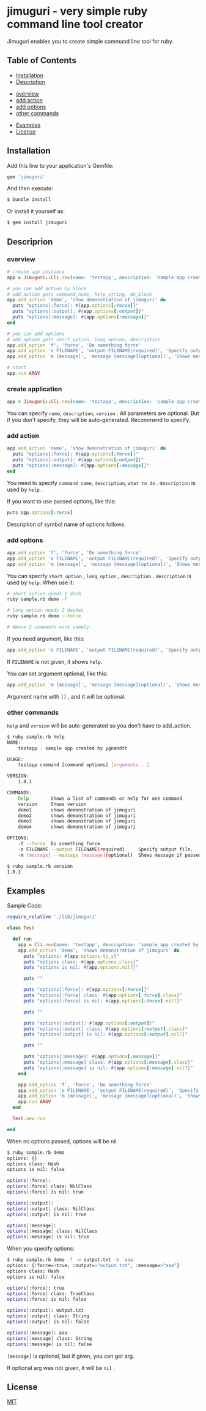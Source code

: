 # jimuguri - very simple ruby command line tool creator

Jimuguri enables you to create simple command line tool for ruby.

## Table of Contents

* [Installation](#installation)
* [Description](#description)
 - [overview](#overview)
 - [add action](#add-action)
 - [add options](#add-options)
 - [other commands](#other-commands)
* [Examples](#examples)
* [License](#license)

## Installation

Add this line to your application's Gemfile:

```ruby
gem 'jimuguri'
```

And then execute:

```sh
$ bundle install
```

Or install it yourself as:

```sh
$ gem install jimuguri
```

## Descriprion

### overview

```ruby
# create app instance
app = Jimuguri::Cli.new(name: 'testapp', description: 'sample app created by ygnmhdtt', version: '1.0.1')

# you can add action by block
# add_action gets command_name, help_string, do_block
app.add_action 'demo', 'show demonstration of jimuguri' do
  puts "options[:force]: #{app.options[:force]}"
  puts "options[:output]: #{app.options[:output]}"
  puts "options[:message]: #{app.options[:message]}"
end

# you can add options
# add_option gets short_option, long_option, description
app.add_option 'f', 'force', 'Do something force'
app.add_option 'o FILENAME', 'output FILENAME(required)', 'Specify output file.'
app.add_option 'm [message]', 'message [message](optional)', 'Shows message if passed'

# start
app.run ARGV
```

### create application

```ruby
app = Jimuguri::Cli.new(name: 'testapp', description: 'sample app created by ygnmhdtt', version: '1.0.1')
```
You can specify `name`, `description`, `version` .
All parameters are optional. But if you don't specify, they will be auto-generated.
Recommend to specify.

### add action

```ruby
app.add_action 'demo', 'show demonstration of jimuguri' do
  puts "options[:force]: #{app.options[:force]}"
  puts "options[:output]: #{app.options[:output]}"
  puts "options[:message]: #{app.options[:message]}"
end
```

You need to specify `command name`, `description`, `what to do` .
`description` is used by `help` .

If you want to use passed options, like this:

```ruby
puts app.options[:force]
```

Description of symbol name of options follows.

### add options

```ruby
app.add_option 'f', 'force', 'Do something force'
app.add_option 'o FILENAME', 'output FILENAME(required)', 'Specify output file.'
app.add_option 'm [message]', 'message [message](optional)', 'Shows message if passed'
```

You can specify `short_option` , `long_option` , `description` .
`description` is used by `help`.
When use it:

```sh
# short option needs 1 dash
ruby sample.rb demo -f

# long option needs 2 dashes
ruby sample.rb demo --force

# Above 2 commands work samely.
```

If you need argument, like this:

```ruby
app.add_option 'o FILENAME', 'output FILENAME(required)', 'Specify output file.'
```

If `FILENAME` is not given, it shows `help`.

You can set argument optional, like this:

```ruby
app.add_option 'm [message]', 'message [message](optional)', 'Shows message if passed'
```

Argument name with `[]` , and it will be optional.

### other commands

`help` and `version` will be auto-generated so you don't have to add_action.

```sh
$ ruby sample.rb help
NAME:
    testapp - sample app created by ygnmhdtt

USAGE:
    testapp command [command options] [arguments...]

VERSION:
    1.0.1

COMMANDS:
    help        Shows a list of commands or help for one command
    version     Shows version
    demo1       shows demonstration of jimuguri
    demo2       shows demonstration of jimuguri
    demo3       shows demonstration of jimuguri
    demo4       shows demonstration of jimuguri

OPTIONS:
    -f --force  Do something force
    -o FILENAME --output FILENAME(required)     Specify output file.
    -m [message] --message [message](optional)  Shows message if passed
```

```sh
$ ruby sample.rb version
1.0.1
```

## Examples

Sample Code:

```ruby
require_relative './lib/jimuguri'

class Test

  def run
    app = Cli.new(name: 'testapp', description: 'sample app created by ygnmhdtt', version: '1.0.1')
    app.add_action 'demo', 'shows demonstration of jimuguri' do
      puts "options: #{app.options.to_s}"
      puts "options class: #{app.options.class}"
      puts "options is nil: #{app.options.nil?}"

      puts ""

      puts "options[:force]: #{app.options[:force]}"
      puts "options[:force] class: #{app.options[:force].class}"
      puts "options[:force] is nil: #{app.options[:force].nil?}"

      puts ""

      puts "options[:output]: #{app.options[:output]}"
      puts "options[:output] class: #{app.options[:output].class}"
      puts "options[:output] is nil: #{app.options[:output].nil?}"

      puts ""

      puts "options[:message]: #{app.options[:message]}"
      puts "options[:message] class: #{app.options[:message].class}"
      puts "options[:message] is nil: #{app.options[:message].nil?}"
    end

    app.add_option 'f', 'force', 'Do something force'
    app.add_option 'o FILENAME', 'output FILENAME(required)', 'Specify output file.'
    app.add_option 'm [message]', 'message [message](optional)', 'Shows message if passed'
    app.run ARGV
  end

  Test.new.run

end
```

When no options passed, options will be nil.

```sh
$ ruby sample.rb demo
options: {}
options class: Hash
options is nil: false

options[:force]:
options[:force] class: NilClass
options[:force] is nil: true

options[:output]:
options[:output] class: NilClass
options[:output] is nil: true

options[:message]:
options[:message] class: NilClass
options[:message] is nil: true
```

When you specify options:

```sh
$ ruby sample.rb demo -f -o output.txt -m 'aaa'
options: {:force=>true, :output=>"output.txt", :message=>"aaa"}
options class: Hash
options is nil: false

options[:force]: true
options[:force] class: TrueClass
options[:force] is nil: false

options[:output]: output.txt
options[:output] class: String
options[:output] is nil: false

options[:message]: aaa
options[:message] class: String
options[:message] is nil: false
```

`[message]` is optional, but if given, you can get arg.

If optional arg was not given, it will be `nil` .

## License

[MIT](https://github.com/ygnmhdtt/jimuguri/blob/master/LICENSE)
